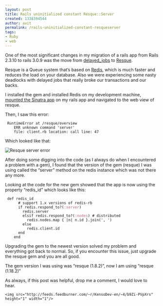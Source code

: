 ```yaml
---
layout: post
title: Rails uninitialized constant Resque::Server
created: 1338394544
author: avit
permalink: /rails-uninitialized-constant-resqueserver
tags:
- Ruby
- web
---
```

<p>One of the most significant changes in my migration of a rails app from Rails 2.3.10 to rails 3.0.9 was the move from <a href='https://github.com/collectiveidea/delayed_job'>delayed_jobs</a> to <a href='https://github.com/defunkt/resque'>Resque</a>.</p>

<p>Resque is a Queue system that’s based on <a href='http://redis.io/'>Redis</a>, which is much faster and reduces the load on your database. Also we were experiencing some nasty deadlocks with delayed jobs that really broke our transactions and our backs.</p>

<p>I installed the gem and installed Redis on my development machine, <a href='http://www.kensodev.com/2011/08/22/mount-a-sinatra-app-on-your-ruby-on-rails-3-application/'>mounted the Sinatra app</a> on my rails app and navigated to the web view of resque.</p>

<p>Then, I saw this error:</p>
<div class='highlight'><pre><code class='bash'>	RuntimeError at /resque/overview
	ERR unknown <span class='nb'>command</span> <span class='s1'>'server'</span>
	file: client.rb location: call line: 47
</code></pre>
</div>
<p>Which looked like that:</p>

<p><img alt='Resque server error' src='http://f.cl.ly/items/3A3w351J1y2g2h1E0k1H/Screen%20Shot%202011-08-29%20at%207.44.00%20PM.png' /></p>

<p>After doing some digging into the code (as I always do when I encountered a problem with a gem), I found that the version of the gem (resque) I was using called the “server” method on the redis instance which was not there any more.</p>

<p>Looking at the code for the new gem showed that the app is now using the property “redis_id” which looks like this:</p>
<div class='highlight'><pre><code class='ruby'>	<span class='k'>def</span> <span class='nf'>redis_id</span>
	  <span class='c1'># support 1.x versions of redis-rb</span>
	  <span class='k'>if</span> <span class='n'>redis</span><span class='o'>.</span><span class='n'>respond_to?</span><span class='p'>(</span><span class='ss'>:server</span><span class='p'>)</span>
	    <span class='n'>redis</span><span class='o'>.</span><span class='n'>server</span>
	    <span class='k'>elsif</span> <span class='n'>redis</span><span class='o'>.</span><span class='n'>respond_to?</span><span class='p'>(</span><span class='ss'>:nodes</span><span class='p'>)</span> <span class='c1'># distributed</span>
	      <span class='n'>redis</span><span class='o'>.</span><span class='n'>nodes</span><span class='o'>.</span><span class='n'>map</span> <span class='p'>{</span> <span class='o'>|</span><span class='n'>n</span><span class='o'>|</span> <span class='n'>n</span><span class='o'>.</span><span class='n'>id</span> <span class='p'>}</span><span class='o'>.</span><span class='n'>join</span><span class='p'>(</span><span class='s1'>', '</span><span class='p'>)</span>
	    <span class='k'>else</span>
	      <span class='n'>redis</span><span class='o'>.</span><span class='n'>client</span><span class='o'>.</span><span class='n'>id</span>
	  <span class='k'>end</span>
	<span class='k'>end</span>
</code></pre>
</div>
<p>Upgrading the gem to the newest version solved my problem and everything got back to normal. So, if you encounter this issue, just upgrade the resque gem and you are all good.</p>

<p>The gem version I was using was “resque (1.8.2)”, now I am using “resque (1.18.2)”</p>

<p>As always, if this post was helpful, drop me a comment, I would love to hear.</p>
      
    <img src="http://feeds.feedburner.com/~r/KensoDev-en/~4/b9Zi-PVpXrs" height="1" width="1"/>
